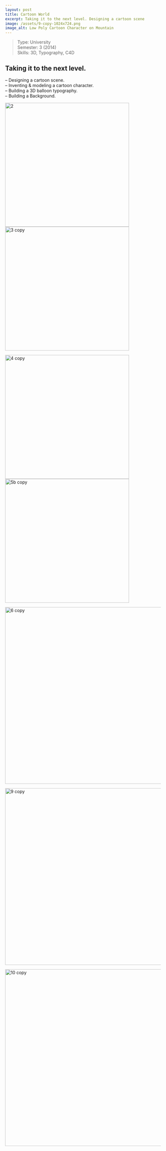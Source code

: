 ```yaml
---
layout: post
title: Cartoon World
excerpt: Taking it to the next level. Designing a cartoon scene
image: /assets/9-copy-1024x724.png
image_alt: Low Poly Cartoon Character on Mountain
---
```


<blockquote>Type: University<br />
Semester: 3 (2014)<br />
Skills: 3D, Typography, C4D</p></blockquote>
<h2>Taking it to the next level.</h2>
<p>– Designing a cartoon scene.<br />
– Inventing &amp; modeling a cartoon character.<br />
– Building a 3D balloon typography.<br />
– Building a Background.</p>
<p><a href="http://blog.thibaultjanbeyer.com/wp-content/uploads/2015/03/2.png"><img class="wp-image-1189 size-medium" src="{{ site.baseurl }}/assets/2-300x212.png" alt="2" width="401" /></a> <a href="http://blog.thibaultjanbeyer.com/wp-content/uploads/2015/03/3-copy.png"><img class=" size-medium wp-image-1190" src="{{ site.baseurl }}/assets/3-copy-300x212.png" alt="3 copy" width="401" /></a></p>
<p><a href="http://blog.thibaultjanbeyer.com/wp-content/uploads/2015/03/4-copy.png"><img class=" size-medium wp-image-1191" src="{{ site.baseurl }}/assets/4-copy-300x212.png" alt="4 copy" width="401" /></a> <a href="http://blog.thibaultjanbeyer.com/wp-content/uploads/2015/03/5b-copy.png"><img class=" size-medium wp-image-1192" src="{{ site.baseurl }}/assets/5b-copy-300x212.png" alt="5b copy" width="401" /></a></p>
<p><a href="http://blog.thibaultjanbeyer.com/wp-content/uploads/2015/03/6-copy.png"><img class="alignnone wp-image-1193 size-large" src="{{ site.baseurl }}/assets/6-copy-1024x724.png" alt="6 copy" width="809" height="572" /></a></p>
<p><a href="http://blog.thibaultjanbeyer.com/wp-content/uploads/2015/03/9-copy.png"><img class="alignnone wp-image-1194 size-large" src="{{ site.baseurl }}/assets/9-copy-1024x724.png" alt="9 copy" width="809" height="572" /></a></p>
<p><a href="http://blog.thibaultjanbeyer.com/wp-content/uploads/2015/03/10-copy.png"><img class="alignnone wp-image-1195 size-large" src="{{ site.baseurl }}/assets/10-copy-1024x724.png" alt="10 copy" width="809" height="572" /></a></p>
